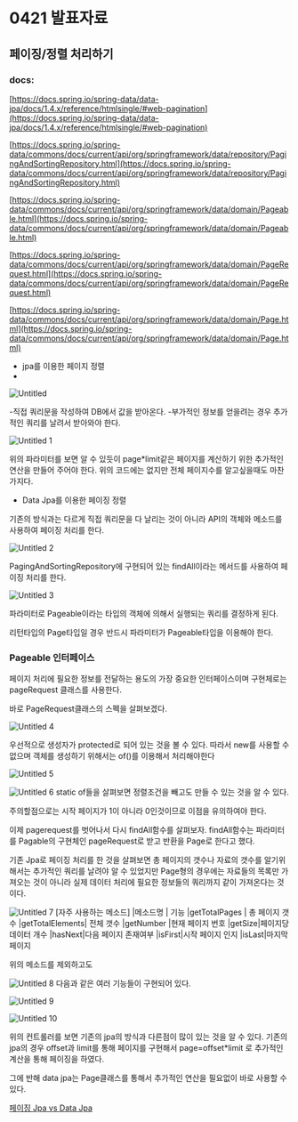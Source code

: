 # 0421 발표자료

## 페이징/정렬 처리하기

### docs:

 [https://docs.spring.io/spring-data/data-jpa/docs/1.4.x/reference/htmlsingle/#web-pagination](https://docs.spring.io/spring-data/data-jpa/docs/1.4.x/reference/htmlsingle/#web-pagination)

[https://docs.spring.io/spring-data/commons/docs/current/api/org/springframework/data/repository/PagingAndSortingRepository.html](https://docs.spring.io/spring-data/commons/docs/current/api/org/springframework/data/repository/PagingAndSortingRepository.html)

[https://docs.spring.io/spring-data/commons/docs/current/api/org/springframework/data/domain/Pageable.html](https://docs.spring.io/spring-data/commons/docs/current/api/org/springframework/data/domain/Pageable.html)

[https://docs.spring.io/spring-data/commons/docs/current/api/org/springframework/data/domain/PageRequest.html](https://docs.spring.io/spring-data/commons/docs/current/api/org/springframework/data/domain/PageRequest.html)

[https://docs.spring.io/spring-data/commons/docs/current/api/org/springframework/data/domain/Page.html](https://docs.spring.io/spring-data/commons/docs/current/api/org/springframework/data/domain/Page.html)

- jpa를 이용한 페이지 정렬
- 
![Untitled](https://user-images.githubusercontent.com/76509935/115396217-b3410200-a21f-11eb-82f4-581cf0ead5ee.png)

-직접 쿼리문을 작성하여 DB에서 값을 받아온다.
-부가적인 정보를 얻을려는 경우 추가적인 쿼리를 날려서 받아와야 한다.

![Untitled 1](https://user-images.githubusercontent.com/76509935/115396189-afad7b00-a21f-11eb-8257-393fcc8d1384.png)

위의 파라미터를 보면 알 수 있듯이 page*limit같은 페이지를 계산하기 위한 추가적인 연산을 만들어 주어야 한다. 위의 코드에는 없지만 전체 페이지수를 알고싶을때도 마찬가지다.

- Data Jpa를 이용한 페이징 정렬

기존의 방식과는 다르게 직접 쿼리문을 다 날리는 것이 아니라 API의 객체와 메소드를 사용하여 페이징 처리를 한다.

 
![Untitled 2](https://user-images.githubusercontent.com/76509935/115396192-b0461180-a21f-11eb-9f06-a2acdfe891ec.png)

PagingAndSortingRepository에 구현되어 있는 findAll이라는 메서드를 사용하여 페이징 처리를 한다.

![Untitled 3](https://user-images.githubusercontent.com/76509935/115396194-b0dea800-a21f-11eb-977f-e257447085cd.png)

파라미터로 Pageable이라는 타입의 객체에 의해서 실행되는 쿼리를 결정하게 된다.

리턴타입의 Page<T>타입일 경우 반드시 파라미터가 Pageable타입을 이용해야 한다.

### Pageable 인터페이스

페이지 처리에 필요한 정보를 전달하는 용도의 가장 중요한 인터페이스이며 구현체로는 pageRequest 클래스를 사용한다.

바로 PageRequest클래스의 스펙을 살펴보겠다.

![Untitled 4](https://user-images.githubusercontent.com/76509935/115396195-b0dea800-a21f-11eb-8f2b-d080dd2800ec.png)

우선적으로 생성자가 protected로 되어 있는 것을 볼 수 있다. 따라서 new를 사용할 수 없으며 객체를 생성하기 위해서는 of()를 이용해서 처리해야한다

![Untitled 5](https://user-images.githubusercontent.com/76509935/115396200-b1773e80-a21f-11eb-9347-56ec9ab32714.png)

![Untitled 6](https://user-images.githubusercontent.com/76509935/115396201-b1773e80-a21f-11eb-9151-180f9ca643f4.png)
static of들을 살펴보면 정렬조건을 빼고도 만들 수 있는 것을 알 수 있다.

주의할점으로는 시작 페이지가 1이 아니라 0인것이므로 이점을 유의하여야 한다.

이제 pagerequest를 벗어나서 다시 findAll함수를 살펴보자. findAll함수는 파라미터를 Pagable의 구현체인 pageRequest로 받고 반환을 Page로 한다고 했다.

기존 Jpa로 페이징 처리를 한 것을 살펴보면 총 페이지의 갯수나 자료의 갯수를 알기위해서는 추가적인 쿼리를 날려야 알 수 있었지만 Page형의 경우에는 자료들의 목록만 가져오는 것이 아니라 실제 데이터 처리에 필요한 정보들의 쿼리까지 같이 가져온다는 것이다.


![Untitled 7](https://user-images.githubusercontent.com/76509935/115396205-b20fd500-a21f-11eb-9856-f9b4b1a3d26c.png)
[자주 사용하는 메소드]
|메소드명        | 기능
|getTotalPages  | 총 페이지 갯수
|getTotalElements| 전체 갯수
|getNumber      |현재 페이지 번호
|getSize|페이지당 데이터 개수
|hasNext|다음 페이지 존재여부
|isFirst|시작 페이지 인지
|isLast|마지막 페이지 

위의 메소드를 제외하고도 

![Untitled 8](https://user-images.githubusercontent.com/76509935/115396206-b20fd500-a21f-11eb-8ef6-23e4ce76cbf5.png)
다음과 같은 여러 기능들이 구현되어 있다.

![Untitled 9](https://user-images.githubusercontent.com/76509935/115396210-b2a86b80-a21f-11eb-9855-7b8b245dd51e.png)

![Untitled 10](https://user-images.githubusercontent.com/76509935/115396213-b2a86b80-a21f-11eb-9eaf-7e2d43b90e5d.png)

위의 컨트롤러를 보면 기존의 jpa의 방식과 다른점이 많이 있는 것을 알 수 있다. 기존의  jpa의 경우 offset과 limit를 통해 페이지를 구현해서 page=offset*limit 로 추가적인 계산을 통해 페이징을 하였다.

그에 반해 data jpa는 Page클래스를 통해서 추가적인 연산을 필요없이 바로 사용할 수 있다.

[페이징 Jpa vs Data Jpa](0421%20%E1%84%87%E1%85%A1%E1%86%AF%E1%84%91%E1%85%AD%E1%84%8C%E1%85%A1%E1%84%85%E1%85%AD%20040e37c178114303a9934a10a8f2a6ee/%E1%84%91%E1%85%A6%E1%84%8B%E1%85%B5%E1%84%8C%E1%85%B5%E1%86%BC%20Jpa%20vs%20Data%20Jpa%209417c823e6a84d02b8e15957f5e9b1e4.csv)
